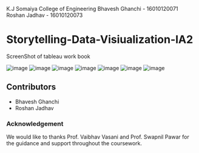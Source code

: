 


 K.J Somaiya College of Engineering
 Bhavesh Ghanchi - 16010120071<br/>
 Roshan Jadhav - 16010120073 <br/>
 # Storytelling-Data-Visiualization-IA2




ScreenShot of tableau work book

![image](https://user-images.githubusercontent.com/83581211/144607961-f7c0c6bc-8f56-477f-ae69-434d24d44bdf.png)
![image](https://user-images.githubusercontent.com/83581211/144608002-d45bef57-a8c0-45ee-93d2-28c579d652b8.png)
![image](https://user-images.githubusercontent.com/83581211/144608049-df7815c2-1284-44ea-8fd3-6d92f079f1b7.png)
![image](https://user-images.githubusercontent.com/83581211/144608077-84967004-44a6-4110-b53a-70703776645d.png)
![image](https://user-images.githubusercontent.com/83581211/144608094-bb94dab8-b7e4-4eeb-bb2b-f2aa16a2d65e.png)
![image](https://user-images.githubusercontent.com/83581211/144608122-f295f3e3-7e06-4a18-9264-c3eb3904941b.png)
![image](https://user-images.githubusercontent.com/83581211/144608138-129aeb2e-6b08-4c51-ae4c-5df92e6cc6a3.png)

## Contributors

  - Bhavesh Ghanchi
  - Roshan Jadhav


### Acknowledgement 

We would like to thanks Prof. Vaibhav Vasani and Prof. Swapnil Pawar for the guidance and support throughout the coursework.

